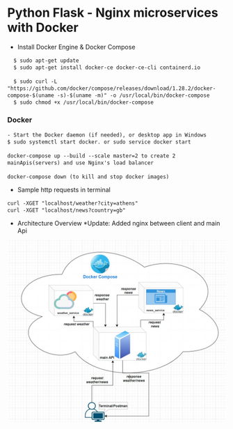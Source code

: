 # Python Flask - Nginx microservices with Docker

- Install Docker Engine & Docker Compose

```
  $ sudo apt-get update
  $ sudo apt-get install docker-ce docker-ce-cli containerd.io

  $ sudo curl -L "https://github.com/docker/compose/releases/download/1.28.2/docker-compose-$(uname -s)-$(uname -m)" -o /usr/local/bin/docker-compose
  $ sudo chmod +x /usr/local/bin/docker-compose
```

### Docker

```
- Start the Docker daemon (if needed), or desktop app in Windows
$ sudo systemctl start docker. or sudo service docker start

docker-compose up --build --scale master=2 to create 2 mainApis(servers) and use Nginx's load balancer

docker-compose down (to kill and stop docker images)

```

- Sample http requests in terminal

```
curl -XGET "localhost/weather?city=athens"
curl -XGET "localhost/news?country=gb"
```

- Architecture Overview \*Update: Added nginx between client and main Api

![Arch](https://github.com/manos-fr/News_Weather_Services_Python_Docker/blob/master/files/Screenshot_1.jpg?raw=true)

